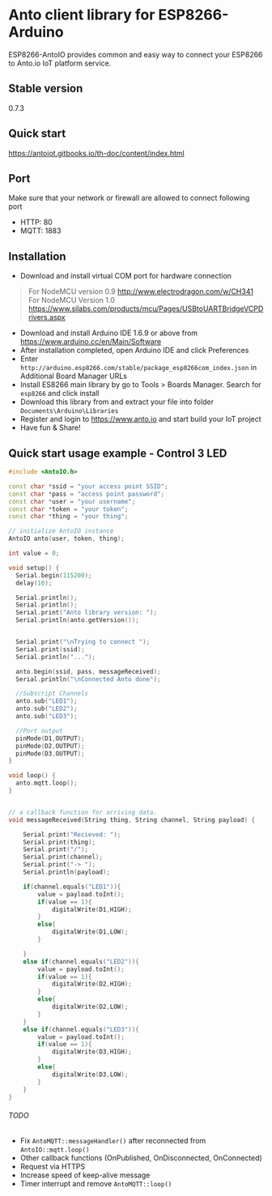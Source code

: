# Anto client library for ESP8266-Arduino
ESP8266-AntoIO provides common and easy way to connect your ESP8266 to Anto.io IoT platform service.

## Stable version
0.7.3

## Quick start
<https://antoiot.gitbooks.io/th-doc/content/index.html>

## Port
Make sure that your network or firewall are allowed to connect following port
* HTTP: 80
* MQTT: 1883

## Installation
* Download and install virtual COM port for hardware connection
> For NodeMCU version 0.9 <http://www.electrodragon.com/w/CH341>
> For NodeMCU Version 1.0 <https://www.silabs.com/products/mcu/Pages/USBtoUARTBridgeVCPDrivers.aspx>
* Download and install Arduino IDE 1.6.9 or above from https://www.arduino.cc/en/Main/Software
* After installation completed, open Arduino IDE and click Preferences
* Enter `http://arduino.esp8266.com/stable/package_esp8266com_index.json` in Additional Board Manager URLs
* Install ES8266 main library by go to Tools > Boards Manager. Search for  `esp8266` and click install
* Download this library from and extract your file into folder `Documents\Arduino\Libraries`
* Register and login to <https://www.anto.io> and start build your IoT project
* Have fun & Share!

## Quick start usage example - Control 3 LED ##
```c++
#include <AntoIO.h>

const char *ssid = "your access point SSID";
const char *pass = "access point password";
const char *user = "your username";
const char *token = "your token";
const char *thing = "your thing";

// initialize AntoIO instance
AntoIO anto(user, token, thing);

int value = 0;

void setup() {
  Serial.begin(115200);
  delay(10);

  Serial.println();
  Serial.println();
  Serial.print("Anto library version: ");
  Serial.println(anto.getVersion());


  Serial.print("\nTrying to connect ");
  Serial.print(ssid);
  Serial.println("...");

  anto.begin(ssid, pass, messageReceived);
  Serial.println("\nConnected Anto done");

  //Subscript Channels
  anto.sub("LED1");
  anto.sub("LED2");
  anto.sub("LED3");

  //Port output
  pinMode(D1,OUTPUT);
  pinMode(D2,OUTPUT);
  pinMode(D3,OUTPUT);
}

void loop() {
  anto.mqtt.loop();
}


// a callback function for arriving data.
void messageReceived(String thing, String channel, String payload) {

    Serial.print("Recieved: ");
    Serial.print(thing);
    Serial.print("/");
    Serial.print(channel);
    Serial.print("-> ");
    Serial.println(payload);

    if(channel.equals("LED1")){
        value = payload.toInt();
        if(value == 1){
            digitalWrite(D1,HIGH);
        }
        else{
            digitalWrite(D1,LOW);
        }

    }
    else if(channel.equals("LED2")){
        value = payload.toInt();
        if(value == 1){
            digitalWrite(D2,HIGH);
        }
        else{
            digitalWrite(D2,LOW);
        }
    }
    else if(channel.equals("LED3")){
        value = payload.toInt();
        if(value == 1){
            digitalWrite(D3,HIGH);
        }
        else{
            digitalWrite(D3,LOW);
        }
    }
}
```

###### TODO ######
- Fix `AntoMQTT::messageHandler()` after reconnected from `AntoIO::mqtt.loop()`
- Other callback functions (OnPublished, OnDisconnected, OnConnected)
- Request via HTTPS
- Increase speed of keep-alive message
- Timer interrupt and remove `AntoMQTT::loop()`
